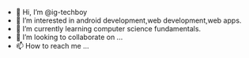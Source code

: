 - 👋 Hi, I’m @ig-techboy
- 👀 I’m interested in android development,web development,web apps.
- 🌱 I’m currently learning computer science fundamentals.
- 💞️ I’m looking to collaborate on ...
- 📫 How to reach me ...

<!---
ig-techboy/ig-techboy is a ✨ special ✨ repository because its `README.md` (this file) appears on your GitHub profile.
You can click the Preview link to take a look at your changes.
--->
